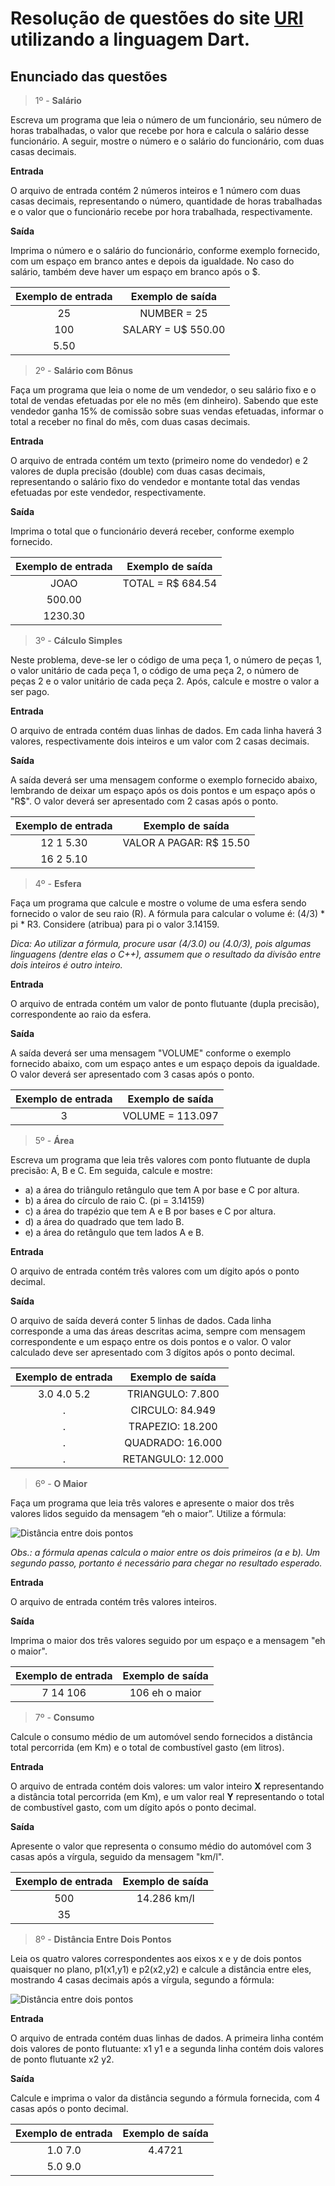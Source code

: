 # Resolução de questões do site [URI](https://www.urionlinejudge.com.br/judge/pt/problems/index/1) utilizando a linguagem Dart.

## Enunciado das questões 

> 1º - **Salário**

Escreva um programa que leia o número de um funcionário, seu número de horas trabalhadas, o valor que recebe por hora e calcula o salário desse funcionário. A seguir, mostre o número e o salário do funcionário, com duas casas decimais.

**Entrada**

O arquivo de entrada contém 2 números inteiros e 1 número com duas casas decimais, representando o número, quantidade de horas trabalhadas e o valor que o funcionário recebe por hora trabalhada, respectivamente. 

**Saída**

Imprima o número e o salário do funcionário, conforme exemplo fornecido, com um espaço em branco antes e depois da igualdade. No caso do salário, também deve haver um espaço em branco após o $.

Exemplo de entrada | Exemplo de saída
:----------------: |:-------------------------:
25                 | NUMBER = 25
100                | SALARY = U$ 550.00
5.50               |


> 2º - **Salário com Bônus**

Faça um programa que leia o nome de um vendedor, o seu salário fixo e o total de vendas efetuadas por ele no mês (em dinheiro). Sabendo que este vendedor ganha 15% de comissão sobre suas vendas efetuadas, informar o total a receber no final do mês, com duas casas decimais.

**Entrada**

O arquivo de entrada contém um texto (primeiro nome do vendedor) e 2 valores de dupla precisão (double) com duas casas decimais, representando o salário fixo do vendedor e montante total das vendas efetuadas por este vendedor, respectivamente.

**Saída**

Imprima o total que o funcionário deverá receber, conforme exemplo fornecido.

Exemplo de entrada | Exemplo de saída
:----------------: |:-------------------------:
JOAO               | TOTAL = R$ 684.54
500.00             | 
1230.30            |

> 3º - **Cálculo Simples**

Neste problema, deve-se ler o código de uma peça 1, o número de peças 1, o valor unitário de cada peça 1, o código de uma peça 2, o número de peças 2 e o valor unitário de cada peça 2. Após, calcule e mostre o valor a ser pago.

**Entrada**

O arquivo de entrada contém duas linhas de dados. Em cada linha haverá 3 valores, respectivamente dois inteiros e um valor com 2 casas decimais.

**Saída**

A saída deverá ser uma mensagem conforme o exemplo fornecido abaixo, lembrando de deixar um espaço após os dois pontos e um espaço após o "R$". O valor deverá ser apresentado com 2 casas após o ponto.

Exemplo de entrada | Exemplo de saída
:----------------: |:-------------------------:
12 1 5.30          | VALOR A PAGAR: R$ 15.50
16 2 5.10          |

> 4º - **Esfera**

Faça um programa que calcule e mostre o volume de uma esfera sendo fornecido o valor de seu raio (R). A fórmula para calcular o volume é: (4/3) * pi * R3. Considere (atribua) para pi o valor 3.14159.

*Dica: Ao utilizar a fórmula, procure usar (4/3.0) ou (4.0/3), pois algumas linguagens (dentre elas o C++), assumem que o resultado da divisão entre dois inteiros é outro inteiro.*

**Entrada**

O arquivo de entrada contém um valor de ponto flutuante (dupla precisão), correspondente ao raio da esfera.

**Saída**

A saída deverá ser uma mensagem "VOLUME" conforme o exemplo fornecido abaixo, com um espaço antes e um espaço depois da igualdade. O valor deverá ser apresentado com 3 casas após o ponto.

Exemplo de entrada | Exemplo de saída
:----------------: |:-------------------------:
3                  | VOLUME = 113.097

> 5º - **Área**

Escreva um programa que leia três valores com ponto flutuante de dupla precisão: A, B e C. Em seguida, calcule e mostre:
* a) a área do triângulo retângulo que tem A por base e C por altura.
* b) a área do círculo de raio C. (pi = 3.14159)
* c) a área do trapézio que tem A e B por bases e C por altura.
* d) a área do quadrado que tem lado B.
* e) a área do retângulo que tem lados A e B.

**Entrada**

O arquivo de entrada contém três valores com um dígito após o ponto decimal.

**Saída**

O arquivo de saída deverá conter 5 linhas de dados. Cada linha corresponde a uma das áreas descritas acima, sempre com mensagem correspondente e um espaço entre os dois pontos e o valor. O valor calculado deve ser apresentado com 3 dígitos após o ponto decimal.

Exemplo de entrada | Exemplo de saída
:----------------: |:-------------------------:
3.0 4.0 5.2        |  TRIANGULO: 7.800
.                  |  CIRCULO: 84.949
.                   |  TRAPEZIO: 18.200
.                   |  QUADRADO: 16.000
.                   |  RETANGULO: 12.000

> 6º - **O Maior**

Faça um programa que leia três valores e apresente o maior dos três valores lidos seguido da mensagem “eh o maior”. Utilize a fórmula:

![Distância entre dois pontos](https://resources.urionlinejudge.com.br/gallery/images/problems/UOJ_1013.png)

*Obs.: a fórmula apenas calcula o maior entre os dois primeiros (a e b). Um segundo passo, portanto é necessário para chegar no resultado esperado.*

**Entrada**

O arquivo de entrada contém três valores inteiros.

**Saída**

Imprima o maior dos três valores seguido por um espaço e a mensagem "eh o maior".

Exemplo de entrada | Exemplo de saída
:----------------: |:-------------------------:
7 14 106           | 106 eh o maior

> 7º - **Consumo**

Calcule o consumo médio de um automóvel sendo fornecidos a distância total percorrida (em Km) e o total de combustível gasto (em litros).

**Entrada**

O arquivo de entrada contém dois valores: um valor inteiro **X** representando a distância total percorrida (em Km), e um valor real **Y** representando o total de combustível gasto, com um dígito após o ponto decimal.

**Saída**

Apresente o valor que representa o consumo médio do automóvel com 3 casas após a vírgula, seguido da mensagem "km/l".

Exemplo de entrada | Exemplo de saída
:----------------: |:-------------------------:
500                | 14.286 km/l
35                 |

> 8º - **Distância Entre Dois Pontos**

Leia os quatro valores correspondentes aos eixos x e y de dois pontos quaisquer no plano, p1(x1,y1) e p2(x2,y2) e calcule a distância entre eles, mostrando 4 casas decimais após a vírgula, segundo a fórmula:

![Distância entre dois pontos](https://pt-static.z-dn.net/files/d56/d8f59eb302ab666330b16a5abed0a9fb.png)

**Entrada**

O arquivo de entrada contém duas linhas de dados. A primeira linha contém dois valores de ponto flutuante: x1 y1 e a segunda linha contém dois valores de ponto flutuante x2 y2.

**Saída**

Calcule e imprima o valor da distância segundo a fórmula fornecida, com 4 casas após o ponto decimal.

Exemplo de entrada | Exemplo de saída
:----------------: |:-------------------------:
1.0 7.0                | 4.4721
5.0 9.0                 |